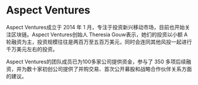 # Aspect Ventures

Aspect Ventures成立于 2014 年 1 月，专注于投资新兴移动市场，目前也开始关注区块链。Aspect Ventures创始人 Theresia Gouw表示，她们的投资以小额 A 轮融资为主，投资规模往往是两百万至五百万美元，同时会连同其他风投一起进行千万美元左右的投资。

Aspect Ventures的团队成员已为100多家公司提供资金，参与了 350 多项后续融资，并为数十家初创公司提供了并购交易、首次公开募股和战略合作伙伴关系方面的建议。
